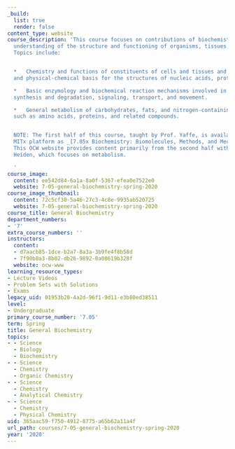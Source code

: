 ```yaml
---
_build:
  list: true
  render: false
content_type: website
course_description: 'This course focuses on contributions of biochemistry toward an
  understanding of the structure and functioning of organisms, tissues, and cells.
  Topics include:


  *   Chemistry and functions of constituents of cells and tissues and the chemical
  and physical-chemical basis for the structures of nucleic acids, proteins, and carbohydrates.

  *   Basic enzymology and biochemical reaction mechanisms involved in macromolecular
  synthesis and degradation, signaling, transport, and movement.

  *   General metabolism of carbohydrates, fats, and nitrogen-containing materials
  such as amino acids, proteins, and related compounds.


  NOTE: The first half of this course, taught by Prof. Yaffe, is available on the
  MITx platform as _[7.05x Biochemistry: Biomolecules, Methods, and Mechanisms](https://www.edx.org/course/biochemistry-biomolecules-methods-and-mechanisms?utm_source=mitopenlearning-mit-open-learning&utm_medium=affiliate_partner)_.
  This OCW website provides content primarily from the second half with Prof. Vander
  Heiden, which focuses on metabolism.

  '
course_image:
  content: ee542d84-6a1a-8a0f-5367-efea0e7522e0
  website: 7-05-general-biochemistry-spring-2020
course_image_thumbnail:
  content: 72c5cf30-5a46-27c3-4c8e-9935ab520725
  website: 7-05-general-biochemistry-spring-2020
course_title: General Biochemistry
department_numbers:
- '7'
extra_course_numbers: ''
instructors:
  content:
  - d7aacb85-1dce-b2a7-8a3a-3b9fe4f8b58d
  - 7f90b8a3-8b02-db26-9892-0a08619b328f
  website: ocw-www
learning_resource_types:
- Lecture Videos
- Problem Sets with Solutions
- Exams
legacy_uid: 01953b20-4a2d-96f1-9d11-e3b80ed38511
level:
- Undergraduate
primary_course_number: '7.05'
term: Spring
title: General Biochemistry
topics:
- - Science
  - Biology
  - Biochemistry
- - Science
  - Chemistry
  - Organic Chemistry
- - Science
  - Chemistry
  - Analytical Chemistry
- - Science
  - Chemistry
  - Physical Chemistry
uid: 365aac59-f750-4912-8775-a65b62a11a4f
url_path: courses/7-05-general-biochemistry-spring-2020
year: '2020'
---
```

